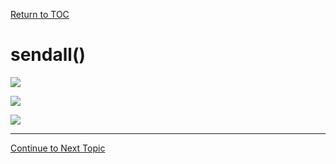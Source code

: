 <a href="https://github.com/CyberTrainingUSAF/08-Network-Programming/blob/master/00-Table-of-Contents.md" rel="Return to TOC"> Return to TOC </a>

# sendall\(\)

![](../../.gitbook/assets/sendall1.PNG)

![](../../.gitbook/assets/sendall2.PNG)

![](../../.gitbook/assets/sendall3.PNG)

---
<a href="https://github.com/CyberTrainingUSAF/08-Network-Programming/blob/master/03-intro-to-sockets/tcp-client-server/data-reassembly.md" > Continue to Next Topic </a>
